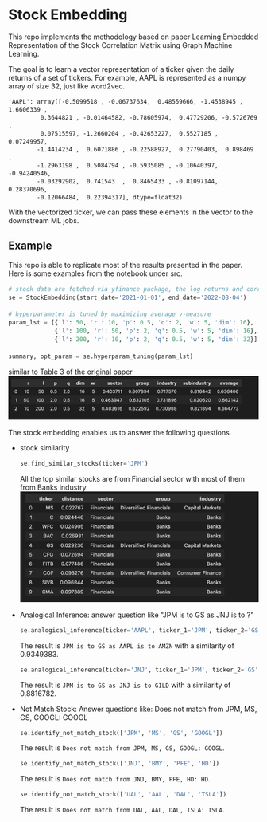 # Stock Embedding
This repo implements the methodology based on paper Learning Embedded Representation of the Stock Correlation Matrix using Graph Machine Learning.

The goal is to learn a vector representation of a ticker given the daily returns of a set of tickers. For example, AAPL is represented as a numpy array of size 32, just like word2vec.
```
'AAPL': array([-0.5099518 , -0.06737634,  0.48559666, -1.4538945 ,  1.6606339 ,
         0.3644821 , -0.01464582, -0.78605974,  0.47729206, -0.5726769 ,
         0.07515597, -1.2660204 , -0.42653227,  0.5527185 ,  0.07249957,
        -1.4414234 ,  0.6071886 , -0.22588927,  0.27790403,  0.898469  ,
        -1.2963198 ,  0.5084794 , -0.5935085 , -0.10640397, -0.94240546,
        -0.03292902,  0.741543  ,  0.8465433 , -0.81097144,  0.28370696,
        -0.12066484,  0.22394317], dtype=float32)
```
With the vectorized ticker, we can pass these elements in the vector to the downstream ML jobs.

## Example
This repo is able to replicate most of the results presented in the paper. Here is some examples from the notebook under src.

```python
# stock data are fetched via yfinance package, the log returns and correlations are cacluated internally
se = StockEmbedding(start_date='2021-01-01', end_date='2022-08-04')

# hyperparameter is tuned by maximizing average v-measure
param_lst = [{'l': 50, 'r': 10, 'p': 0.5, 'q': 2, 'w': 5, 'dim': 16},
             {'l': 100, 'r': 50, 'p': 2, 'q': 0.5, 'w': 5, 'dim': 16},
             {'l': 200, 'r': 10, 'p': 2, 'q': 0.5, 'w': 5, 'dim': 32}]

summary, opt_param = se.hyperparam_tuning(param_lst)
```
similar to Table 3 of the original paper
![ht](doc/ht.png)

The stock embedding enables us to answer the following questions

* stock similarity
    ```python
    se.find_similar_stocks(ticker='JPM')
    ```
    All the top similar stocks are from Financial sector with most of them from Banks industry.
    ![sim_stock](doc/sim_stock.png)

* Analogical Inference: answer question like "JPM is to GS as JNJ is to ?"
  ```python
  se.analogical_inference(ticker='AAPL', ticker_1='JPM', ticker_2='GS')
  ```
  The result is `JPM is to GS as AAPL is to AMZN` with a similarity of 0.9349383.

  ```python
  se.analogical_inference(ticker='JNJ', ticker_1='JPM', ticker_2='GS')
  ```
  The result is `JPM is to GS as JNJ is to GILD` with a similarity of 0.8816782.

*  Not Match Stock: Answer questions like: Does not match from JPM, MS, GS, GOOGL: GOOGL
   ```python
   se.identify_not_match_stock(['JPM', 'MS', 'GS', 'GOOGL'])
   ```
   The result is `Does not match from JPM, MS, GS, GOOGL: GOOGL`.

   ```python
   se.identify_not_match_stock(['JNJ', 'BMY', 'PFE', 'HD'])
   ```
   The result is `Does not match from JNJ, BMY, PFE, HD: HD`.

   ```python
   se.identify_not_match_stock(['UAL', 'AAL', 'DAL', 'TSLA'])
   ```
   The result is `Does not match from UAL, AAL, DAL, TSLA: TSLA`.